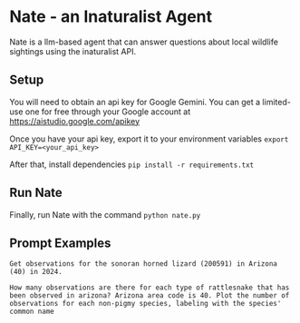 # Nate - an Inaturalist Agent  

Nate is a llm-based agent that can answer questions about local wildlife sightings using the inaturalist API.


## Setup

You will need to obtain an api key for Google Gemini. You can get a limited-use one for free through your Google account at https://aistudio.google.com/apikey

Once you have your api key, export it to your environment variables
`export API_KEY=<your_api_key>`


After that, install dependencies
`pip install -r requirements.txt`


## Run Nate

Finally, run Nate with the command
`python nate.py`


## Prompt Examples

`Get observations for the sonoran horned lizard (200591) in Arizona (40) in 2024.`

`How many observations are there for each type of rattlesnake that has been observed in arizona? Arizona area code is 40. Plot the number of observations for each non-pigmy species, labeling with the species' common name`







